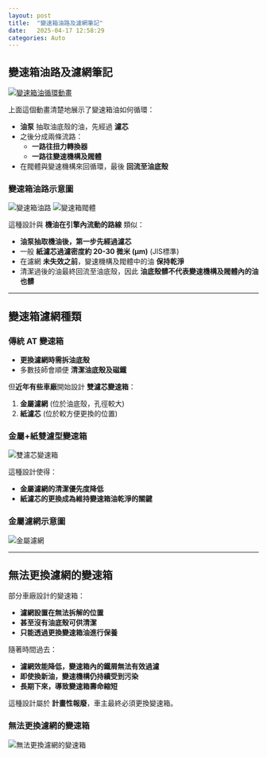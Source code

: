 ```yaml
---
layout: post
title:  "變速箱油路及濾網筆記"
date:   2025-04-17 12:58:29
categories: Auto
---
```


## 變速箱油路及濾網筆記

[![變速箱油循環動畫](https://img.youtube.com/vi/zcwG97VMOVk/0.jpg)](https://www.youtube.com/watch?v=zcwG97VMOVk&t=410)

上面這個動畫清楚地展示了變速箱油如何循環：
- **油泵** 抽取油底殼的油，先經過 **濾芯**
- 之後分成兩條流路：
  - **一路往扭力轉換器**
  - **一路往變速機構及閥體**
- 在閥體與變速機構來回循環，最後 **回流至油底殼**

### 變速箱油路示意圖
![變速箱油路](https://attach.mobile01.com/attach/202502/mobile01-2184f900065b464d41adf967eb5723e8.jpg) ![變速箱閥體](https://attach.mobile01.com/attach/202502/mobile01-bd17f9c8a652dbbb59fb89067d6ca294.jpg)

這種設計與 **機油在引擎內流動的路線** 類似：
- **油泵抽取機油後，第一步先經過濾芯**
- 一般 **紙濾芯過濾密度約 20-30 微米 (μm)** (JIS標準)
- 在濾網 **未失效之前**，變速機構及閥體中的油 **保持乾淨**
- 清潔過後的油最終回流至油底殼，因此 **油底殼髒不代表變速機構及閥體內的油也髒**

---

## 變速箱濾網種類

### 傳統 AT 變速箱
- **更換濾網時需拆油底殼**
- 多數技師會順便 **清潔油底殼及磁鐵**
  
但**近年有些車廠**開始設計 **雙濾芯變速箱**：
1. **金屬濾網** (位於油底殼，孔徑較大)
2. **紙濾芯** (位於較方便更換的位置)

### 金屬+紙雙濾型變速箱
![雙濾芯變速箱](https://attach.mobile01.com/attach/202502/mobile01-3fd95a5f3a129a88d6fdbbfc9ea8396d.png)

這種設計使得：
- **金屬濾網的清潔優先度降低**
- **紙濾芯的更換成為維持變速箱油乾淨的關鍵**

### 金屬濾網示意圖
![金屬濾網](https://attach.mobile01.com/attach/202502/mobile01-21e8e4f40dc64b8edd20b5e08dae00ba.png)

---

## 無法更換濾網的變速箱

部分車廠設計的變速箱：
- **濾網設置在無法拆解的位置**
- **甚至沒有油底殼可供清潔**
- **只能透過更換變速箱油進行保養**

隨著時間過去：
- **濾網效能降低，變速箱內的鐵屑無法有效過濾**
- **即使換新油，變速機構仍持續受到污染**
- **長期下來，導致變速箱壽命縮短**

這種設計屬於 **計畫性報廢**，車主最終必須更換變速箱。

### 無法更換濾網的變速箱
![無法更換濾網的變速箱](https://attach.mobile01.com/attach/202502/mobile01-322a0f6835b2b694a952ddccbb1f8b7e.jpg)
